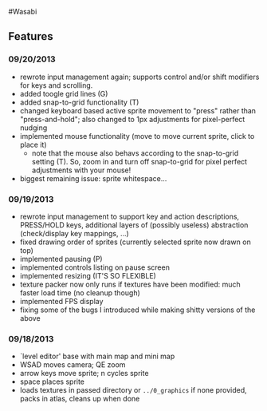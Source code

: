 #Wasabi

## Features

### 09/20/2013
 * rewrote input management again; supports control and/or shift modifiers for keys and scrolling.
 * added toogle grid lines (G)
 * added snap-to-grid functionality (T)
 * changed keyboard based active sprite movement to "press" rather than "press-and-hold"; also changed to 1px adjustments for pixel-perfect nudging
 * implemented mouse functionality (move to move current sprite, click to place it)
	 * note that the mouse also behavs according to the snap-to-grid setting (T). So, zoom in and turn off snap-to-grid for pixel perfect adjustments with your mouse!
 * biggest remaining issue: sprite whitespace...

### 09/19/2013
 * rewrote input management to support key and action descriptions, PRESS/HOLD keys, additional layers of (possibly useless) abstraction (check/display key mappings, ...)
 * fixed drawing order of sprites (currently selected sprite now drawn on top)
 * implemented pausing (P)
 * implemented controls listing on pause screen
 * implemented resizing (IT'S SO FLEXIBLE)
 * texture packer now only runs if textures have been modified: much faster load time (no cleanup though)
 * implemented FPS display
 * fixing some of the bugs I introduced while making shitty versions of the above


### 09/18/2013
 * `level editor' base with main map and mini map
 * WSAD moves camera; QE zoom
 * arrow keys move sprite; n cycles sprite
 * space places sprite
 * loads textures in passed directory or `../0_graphics` if none provided, packs in atlas, cleans up when done
